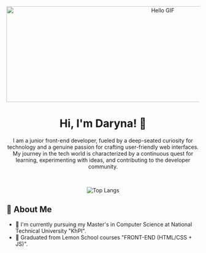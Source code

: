 <div align="center">
<img src="https://i.pinimg.com/originals/66/6c/72/666c72aa8a73f6b15a1fc39224f601f0.gif" alt="Hello GIF" width="800px" height="250px">

# Hi, I'm Daryna! 👋
 
I am a junior front-end developer, fueled by a deep-seated curiosity for technology and a genuine passion for crafting user-friendly web interfaces. My journey in the tech world is characterized by a continuous quest for learning, experimenting with ideas, and contributing to the developer community.

<br>
  

  ![Top Langs](https://github-readme-stats.vercel.app/api/top-langs/?username=odrryl&layout=compact&theme=blue_navy)
  </div>

## 🚀 About Me

- 🔭 I'm currently pursuing my Master's in Computer Science at National Technical University "KhPI".
- 🍋 Graduated from Lemon School courses "FRONT-END (HTML/CSS + JS)".
